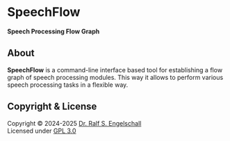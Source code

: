 
SpeechFlow
==========

**Speech Processing Flow Graph**

About
-----

**SpeechFlow** is a command-line interface based tool for establishing a
flow graph of speech processing modules. This way it allows to perform
various speech processing tasks in a flexible way.

Copyright & License
-------------------

Copyright &copy; 2024-2025 [Dr. Ralf S. Engelschall](mailto:rse@engelschall.com)<br/>
Licensed under [GPL 3.0](https://spdx.org/licenses/GPL-3.0-only)

